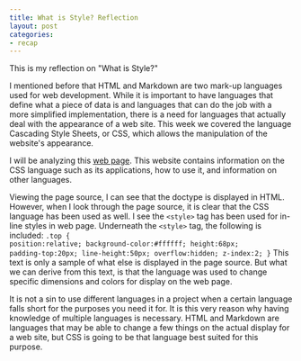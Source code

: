 ```yaml
---
title: What is Style? Reflection
layout: post
categories:
- recap
---
```

This is my reflection on "What is Style?"

 
I mentioned before that HTML and Markdown are two mark-up languages used for web development. While it is important to have languages that define what a piece of data is and languages that can do the job with a more simplified implementation, there is a need for languages that actually deal with the appearance of a web site. This week we covered the language Cascading Style Sheets, or CSS, which allows the manipulation of the website's appearance.
 
I will be analyzing this [web page](https://www.w3schools.com/Css/). This website contains information on the CSS language such as its applications, how to use it, and information on other languages. 
 
Viewing the page source, I can see that the doctype is displayed in HTML. However, when I look through the page source, it is clear that the CSS language has been used as well. I see the  <code>&lt;style&gt;</code> tag has been used for in-line styles in web page. Underneath the <code>&lt;style&gt;</code> tag, the following is included: 
<code>.top {
position:relative;
background-color:#ffffff;
height:68px;
padding-top:20px;
line-height:50px;
overflow:hidden;
z-index:2;
}</code>
This text is only a sample of what else is displayed in the page source. But what we can derive from this text, is that the language was used to change specific dimensions and colors for display on the web page. 
 
It is not a sin to use different languages in a project when a certain language falls short for the purposes you need it for. It is this very reason why having knowledge of multiple languages is necessary. HTML and Markdown are languages that may be able to change a few things on the actual display for a web site, but CSS is going to be that language best suited for this purpose. 

